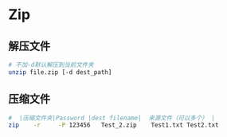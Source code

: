 # Zip
## 解压文件
```bash
# 不加-d默认解压到当前文件夹
unzip file.zip [-d dest_path]
```
## 压缩文件
```bash
#  |压缩文件夹|Password |dest filename|  来源文件（可以多个） |
zip    -r     -P 123456   Test_2.zip    Test1.txt Test2.txt
```